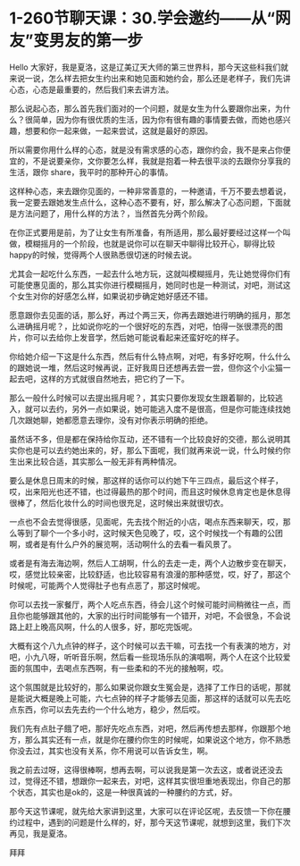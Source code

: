 # 1-260节聊天课：30.学会邀约——从“网友”变男友的第一步

Hello 大家好，我是夏洛，这是辽美辽天大师的第三世界科，那今天这些科我们就来说一说，怎么样去把女生约出来和她见面和她约会，那么还是老样子，我们先讲心态，心态是最重要的，然后我们来去讲方法。

那么说起心态，那么首先我们面对的一个问题，就是女生为什么要跟你出来，为什么？很简单，因为你有很优质的生活，因为你有很有趣的事情要去做，而她也感兴趣，想要和你一起来做，一起来尝试，这就是最好的原因。

所以需要你用什么样的心态，就是没有需求感的心态，跟你约会，我不是来占你便宜的，不是说要亲你，文你要怎么样，我就是抱着一种去很平淡的去跟你分享我的生活，跟你 share，我平时的那种开心的事情。

这样种心态，来去跟你见面的，一种非常善意的，一种邀请，千万不要去想着说，我一定要去跟她发生点什么，这种心态不要有，好，那么解决了心态问题，下面就是方法问题了，用什么样的方法？，当然首先分两个阶段。

在你正式要用是前，为了让女生有所准备，有所适用，那么最好要经过这样一个叫做，模糊摇月的一个阶段，也就是说你可以在聊天中聊得比较开心，聊得比较 happy的时候，觉得两个人很熟悉很切迷的时候去说。

尤其会一起吃什么东西，一起去什么地方玩，这就叫模糊摇月，先让她觉得你们有可能使惠见面的，那么其实你进行模糊摇月，她同时也是一种测试，对吧，测试这个女生对你的好感怎么样，如果说初步确定她好感还不错。

愿意跟你去见面的话，那么好，再过个两三天，你再去跟她进行明确的摇月，那怎么进确摇月呢？，比如说你吃的一个很好吃的东西，对吧，怕得一张很漂亮的图片，你可以去给你上发音学，然后她可能说看起来还蛮好吃的样子。

你给她介绍一下这是什么东西，然后有什么特点啊，对吧，有多好吃啊，什么什么的跟她说一堆，然后这时候再说，正好我周日还想再去尝一尝，但你这个小尘猫一起去吧，这样的方式就很自然地去，把它约了一下。

那么一般什么时候可以去提出摇月呢？，其实只要你发现女生跟着聊的，比较逃入，就可以去约，另外一点如果说，她可能逃入度不是很高，但是你可能连续找她几次跟她聊，她都愿意去理你，没有对你表示明确的拒绝。

虽然话不多，但是都在保持给你互动，还不错有一个比较良好的交德，那么说明其实你也是可以去约她出来的，好，那么下面呢，我们就再来说一说，什么时候约你生出来比较合适，其实那么一般无非有两种情况。

要么是休息日周末的时候，那这样的话你可以约她下午三四点，最后这个样子，哎，出来阳光也还不错，也过得最热的那个时间，而且这时候休息肯定也是休息得很棒了，然后化妆什么的时间也很充足，这时候出来就很切衣。

一点也不会去觉得很感，见面呢，先去找个附近的小店，喝点东西来聊天，哎，那么等到了聊个一个多小时，这时候天色见晚了，哎，这个时候找一个有趣的公团啊，或者是有什么户外的展览啊，活动啊什么的去看一看风景了。

或者是有海去海边啊，然后人工胡啊，什么的去走一走，两个人边散步变在聊天，哎，感觉比较亲密，比较舒适，也比较容易有浪漫的那种感觉，哎，好了，那这个时候呢，可能两个人觉得肚子也有点恶了，那这时候呢。

你可以去找一家餐厅，两个人吃点东西，待会儿这个时候可能时间稍微往一点，而且你也能够跟其他的，大家的出行时间能够有一个错开，对吧，不会很急，不会说路上赶上晚高风啊，什么的人很多，好，那吃完饭呢。

大概有这个八九点钟的样子，这个时候可以去干嘛，可去找一个有表演的地方，对吧，小九八呀，听听音乐啊，然后看一些现场乐队的演唱啊，两个人在这个比较爱面的氛围中，去喝点东西啊，有一些柔和的不光的接触啊，哎。

这个氛围就是比较好的，那么如果说你跟女生冤会是，选择了工作日的话呢，那就是能说大概是晚上可能，六七点钟的样子才能够去见面，那这样的话就可以先去吃点东西，你可以去先去约一个什么地方，稳少，然后哎。

我们先有点肚子餓了吧，那好先吃点东西，对吧，然后再传想去那样，你跟那个地方，那么其实还有一点，就是你在腰约你生的时候呢，如果说这个地方，你不熟悉你没去过，其实也没有关系，你不用说可以告诉女生，啊。

我之前去过呀，这得很棒啊，想再去啊，可以说我是第一次去这，或者说还没去过，觉得还不错，想跟你一起来去，对吧，这样其实很坦重地表现出，你自己的那个状态，其实也是ok的，这是一种很真诚的一种腰约的方式，好。

那今天这节课呢，就先给大家讲到这里，大家可以在评论区呢，去反馈一下你在腰约过程中，遇到的问题是什么样的，好，那今天这节课呢，就想到这里，我们下次再见，我是夏洛。

拜拜